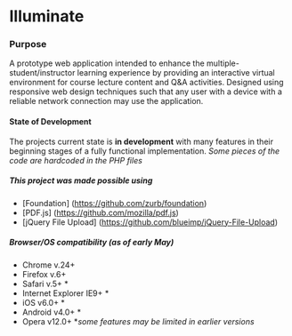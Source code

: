 # Illuminate

### Purpose
A prototype web application intended to enhance the multiple-student/instructor learning experience by providing an interactive virtual environment for course lecture content and Q&A activities. Designed using responsive web design techniques such that any user with a device with a reliable network connection may use the application.

#### State of Development
The projects current state is **in development** with many features in their beginning stages of a fully functional implementation. *Some pieces of the code are hardcoded in the PHP files*

##### This project was made possible using
- [Foundation] (https://github.com/zurb/foundation)
- [PDF.js] (https://github.com/mozilla/pdf.js)
- [jQuery File Upload] (https://github.com/blueimp/jQuery-File-Upload)

##### Browser/OS compatibility (as of early May)
- Chrome v.24+
- Firefox v.6+
- Safari v.5+ *
- Internet Explorer IE9+ *
- iOS v6.0+ *
- Android v4.0+ *
- Opera v12.0+ 
**some features may be limited in earlier versions*
